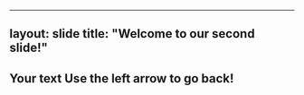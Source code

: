 ---
layout: slide
title: "Welcome to our second slide!"
-----
Your text
Use the left arrow to go back!
-----

